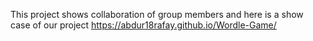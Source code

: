 This project  shows collaboration of group members and here is a show case of our project 
https://abdur18rafay.github.io/Wordle-Game/
